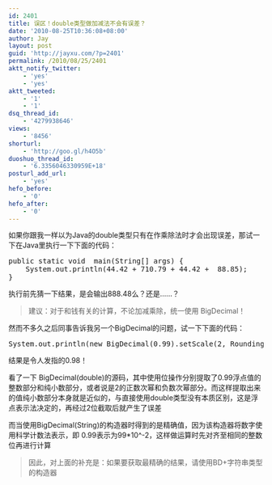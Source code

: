 ```yaml
---
id: 2401
title: 误区！double类型做加减法不会有误差？
date: '2010-08-25T10:36:08+08:00'
author: Jay
layout: post
guid: 'http://jayxu.com/?p=2401'
permalink: /2010/08/25/2401
aktt_notify_twitter:
    - 'yes'
    - 'yes'
aktt_tweeted:
    - '1'
    - '1'
dsq_thread_id:
    - '4279938646'
views:
    - '8456'
shorturl:
    - 'http://goo.gl/h4O5b'
duoshuo_thread_id:
    - '6.3356046330959E+18'
posturl_add_url:
    - 'yes'
hefo_before:
    - '0'
hefo_after:
    - '0'
---
```


<!-- wp:paragraph -->
<p>如果你跟我一样以为Java的double类型只有在作乘除法时才会出现误差，那试一下在Java里执行一下下面的代码：</p>
<!-- /wp:paragraph -->

<!-- wp:enlighter/codeblock -->
<pre class="EnlighterJSRAW" data-enlighter-language="generic" data-enlighter-theme="" data-enlighter-highlight="" data-enlighter-linenumbers="" data-enlighter-lineoffset="" data-enlighter-title="" data-enlighter-group="">public static void  main(String[] args) {
    System.out.println(44.42 + 710.79 + 44.42 +  88.85);
}</pre>
<!-- /wp:enlighter/codeblock -->

<!-- wp:paragraph -->
<p>执行前先猜一下结果，是会输出888.48么？还是……？</p>
<!-- /wp:paragraph -->

<!-- wp:quote -->
<blockquote class="wp-block-quote"><p>建议：对于和钱有关的计算，不论加减乘除，统一使用 BigDecimal！</p></blockquote>
<!-- /wp:quote -->

<!-- wp:paragraph -->
<p>然而不多久之后同事告诉我另一个BigDecimal的问题，试一下下面的代码：</p>
<!-- /wp:paragraph -->

<!-- wp:enlighter/codeblock -->
<pre class="EnlighterJSRAW" data-enlighter-language="generic" data-enlighter-theme="" data-enlighter-highlight="" data-enlighter-linenumbers="" data-enlighter-lineoffset="" data-enlighter-title="" data-enlighter-group="">System.out.println(new BigDecimal(0.99).setScale(2, RoundingMode.DOWN).toString());</pre>
<!-- /wp:enlighter/codeblock -->

<!-- wp:paragraph -->
<p>结果是令人发指的0.98！</p>
<!-- /wp:paragraph -->

<!-- wp:paragraph -->
<p>看了一下 BigDecimal(double)的源码，其中使用位操作分别提取了0.99浮点值的整数部分和纯小数部分，或者说是2的正数次幂和负数次幂部分。而这样提取出来的值纯小数部分本身就是近似的，与直接使用double类型没有本质区别，这是浮点表示法决定的，再经过2位截取后就产生了误差</p>
<!-- /wp:paragraph -->

<!-- wp:paragraph -->
<p>而当使用BigDecimal(String)的构造器时得到的是精确值，因为该构造器将数字使用科学计数法表示，即 0.99表示为99*10^-2，这样做运算时先对齐至相同的整数位再进行计算</p>
<!-- /wp:paragraph -->

<!-- wp:quote -->
<blockquote class="wp-block-quote"><p>因此，对上面的补充是：如果要获取最精确的结果，请使用BD+字符串类型的构造器</p></blockquote>
<!-- /wp:quote -->